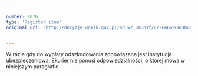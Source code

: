 ```yaml
---

number: 2076
type: 'Register item'
original_uri: 'http://decyzje.uokik.gov.pl/nd_wz_um.nsf/0/2F664966F0A87059C12577CB00457FB5?OpenDocument'


---
```


W razie gdy do wypłaty odszkodowania zobowiązana jest instytucja ubezpieczeniowa, Ekurier nie ponosi odpowiedzialności, o której mowa w niniejszym paragrafie
